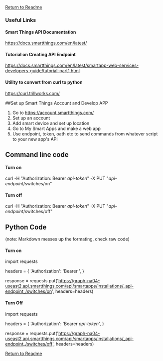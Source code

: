 [Return to Readme](README.md)

### Useful Links
#### Smart Things API Documentation
https://docs.smartthings.com/en/latest/
#### Tutorial on Creating API Endpoint
https://docs.smartthings.com/en/latest/smartapp-web-services-developers-guide/tutorial-part1.html
#### Utility to convert from curl to python
https://curl.trillworks.com/

##Set up Smart Things Account and Develop APP
1. Go to https://account.smartthings.com/
2. Set up an account
3. Add smart device and set up location
4. Go to My Smart Apps and make a web app
5. Use endpoint, token, oath etc to send commands from whatever script to your new app's API

## Command line code
#### Turn on
curl -H "Authorization: Bearer _api-token_" -X PUT "_api-endpoint_/switches/on"

#### Turn off
curl -H "Authorization: Bearer _api-token_" -X PUT "_api-endpoint_/switches/off"
  
## Python Code 
(note: Markdown messes up the formating, check raw code)
#### Turn on
import requests

headers = {
    'Authorization': 'Bearer <api token>',
}

response = requests.put('https://graph-na04-useast2.api.smartthings.com/api/smartapps/installations/_api-endpoint_/switches/on', headers=headers)
  
#### Turn Off
import requests

headers = {
    'Authorization': 'Bearer _api-token_',
}

response = requests.put('https://graph-na04-useast2.api.smartthings.com/api/smartapps/installations/_api-endpoint_/switches/off', headers=headers)

[Return to Readme](README.md)
